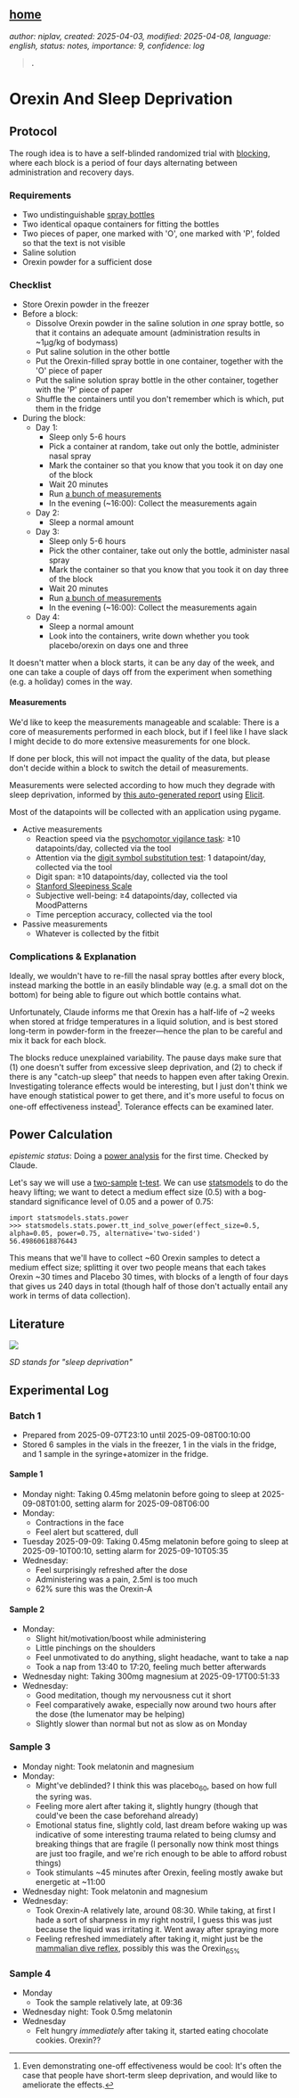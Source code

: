[home](./index.md)
------------------

*author: niplav, created: 2025-04-03, modified: 2025-04-08, language: english, status: notes, importance: 9, confidence: log*

> __.__

Orexin And Sleep Deprivation
==============================

Protocol
---------

The rough idea is to have a self-blinded randomized trial with
[blocking](https://en.wikipedia.org/wiki/Blocking_\(statistics\)), where
each block is a period of four days alternating between administration
and recovery days.

### Requirements

* Two undistinguishable [spray bottles](https://en.wikipedia.org/wiki/Spray_Bottle)
* Two identical opaque containers for fitting the bottles
* Two pieces of paper, one marked with 'O', one marked with 'P', folded so that the text is not visible
* Saline solution
* Orexin powder for a sufficient dose<!--TODO: ask Claude/read papers to figure out sufficient dose and dissolution!-->

### Checklist

* Store Orexin powder in the freezer
* Before a block:
	* Dissolve Orexin powder in the saline solution in *one* spray bottle, so that it contains an adequate amount (administration results in ~1μg/kg of bodymass)
	* Put saline solution in the other bottle
	* Put the Orexin-filled spray bottle in one container, together with the 'O' piece of paper
	* Put the saline solution spray bottle in the other container, together with the 'P' piece of paper
	* Shuffle the containers until you don't remember which is which, put them in the fridge
* During the block:
	* Day 1:
		* Sleep only 5-6 hours
		* Pick a container at random, take out only the bottle, administer nasal spray
		* Mark the container so that you know that you took it on day one of the block
		* Wait 20 minutes
		* Run [a bunch of measurements](#Measurements)
		* In the evening (~16:00): Collect the measurements again
	* Day 2:
		* Sleep a normal amount
	* Day 3:
		* Sleep only 5-6 hours
		* Pick the other container, take out only the bottle, administer nasal spray
		* Mark the container so that you know that you took it on day three of the block
		* Wait 20 minutes
		* Run [a bunch of measurements](#Measurements)
		* In the evening (~16:00): Collect the measurements again
	* Day 4:
		* Sleep a normal amount
		* Look into the containers, write down whether you took placebo/orexin on days one and three

It doesn't matter when a block starts, it can be any day of the week,
and one can take a couple of days off from the experiment when something
(e.g. a holiday) comes in the way.

#### Measurements

We'd like to keep the measurements manageable and scalable: There is a
core of measurements performed in each block, but if I feel like I have
slack I might decide to do more extensive measurements for one block.

If done per block, this will not impact the quality of the data, but
please don't decide within a block to switch the detail of measurements.

Measurements were selected according to how much they
degrade with sleep deprivation, informed by [this auto-generated
report](./doc/orexin/impact_of_sleep_deprivation_on_psychological_metrics_elicit_2025.pdf)
using [Elicit](https://elicit.org/).

Most of the datapoints will be collected with an application using
pygame<!--TODO: link-->.

* Active measurements
	* Reaction speed via the [psychomotor vigilance task](https://en.wikipedia.org/wiki/Psychomotor_vigilance_task): ≥10 datapoints/day, collected via the tool
	* Attention via the [digit symbol substitution test](https://en.wikipedia.org/wiki/Digit_symbol_substitution_test): 1 datapoint/day, collected via the tool
	* Digit span: ≥10 datapoints/day, collected via the tool
	* [Stanford Sleepiness Scale](https://en.wikipedia.org/wiki/Stanford_Sleepiness_Scale)
	* Subjective well-being: ≥4 datapoints/day, collected via MoodPatterns
	* Time perception accuracy, collected via the tool
* Passive measurements
	* Whatever is collected by the fitbit

### Complications & Explanation

Ideally, we wouldn't have to re-fill the nasal spray bottles after
every block, instead marking the bottle in an easily blindable way
(e.g. a small dot on the bottom) for being able to figure out which
bottle contains what.

Unfortunately, Claude informs me that Orexin has a half-life of ~2 weeks
when stored at fridge temperatures in a liquid solution, and is best
stored long-term in powder-form in the freezer—hence the plan to be careful
and mix it back for each block.

The blocks reduce unexplained variability. The pause days make sure that
(1) one doesn't suffer from excessive sleep deprivation, and (2) to check
if there is any "catch-up sleep" that needs to happen even after taking
Orexin. Investigating tolerance effects would be interesting, but I just
don't think we have enough statistical power to get there, and it's more
useful to focus on one-off effectiveness instead[^1]. Tolerance effects
can be examined later.

Power Calculation
------------------

*epistemic status*: Doing a [power
analysis](https://en.wikipedia.org/wiki/Power_calculation#Power_analysis)
for the first time. Checked by Claude.

Let's say we will use a
[two-sample](https://en.wikipedia.org/wiki/Two-sample_hypothesis_testing)
[t-test](https://en.wikipedia.org/wiki/Student's_t-test). We can use
[statsmodels](https://www.statsmodels.org/) to do the heavy lifting; we
want to detect a medium effect size (0.5) with a bog-standard significance
level of 0.05 and a power of 0.75:

	import statsmodels.stats.power
	>>> statsmodels.stats.power.tt_ind_solve_power(effect_size=0.5, alpha=0.05, power=0.75, alternative='two-sided')
	56.49860618876443

This means that we'll have to collect ~60 Orexin samples to detect a
medium effect size; splitting it over two people means that each takes
Orexin ~30 times and Placebo 30 times, with blocks of a length of four
days that gives us 240 days in total (though half of those don't actually
entail any work in terms of data collection).

Literature
-----------

![](./img/orexin/monkeys.png)

*SD stands for "sleep deprivation"*

Experimental Log
------------------

### Batch 1

* Prepared from 2025-09-07T23:10 until 2025-09-08T00:10:00
* Stored 6 samples in the vials in the freezer, 1 in the vials in the fridge, and 1 sample in the syringe+atomizer in the fridge.

#### Sample 1

* Monday night: Taking 0.45mg melatonin before going to sleep at 2025-09-08T01:00, setting alarm for 2025-09-08T06:00
* Monday:
	* Contractions in the face
	* Feel alert but scattered, dull
* Tuesday 2025-09-09: Taking 0.45mg melatonin before going to sleep at 2025-09-10T00:10, setting alarm for 2025-09-10T05:35
* Wednesday:
	* Feel surprisingly refreshed after the dose
	* Administering was a pain, 2.5ml is too much
	* 62% sure this was the Orexin-A

#### Sample 2

* Monday:
	* Slight hit/motivation/boost while administering
	* Little pinchings on the shoulders
	* Feel unmotivated to do anything, slight headache, want to take a nap
	* Took a nap from 13:40 to 17:20, feeling much better afterwards
* Wednesday night: Taking 300mg magnesium at 2025-09-17T00:51:33
* Wednesday:
	* Good meditation, though my nervousness cut it short
	* Feel comparatively awake, especially now around two hours after the dose (the lumenator may be helping)
	* Slightly slower than normal but not as slow as on Monday

### Sample 3

* Monday night: Took melatonin and magnesium
* Monday:
	* Might've deblinded? I think this was placebo<sub>60</sub>, based on how full the syring was.
	* Feeling more alert after taking it, slightly hungry (though that could've been the case beforehand already)
	* Emotional status fine, slightly cold, last dream before waking up was indicative of some interesting trauma related to being clumsy and breaking things that are fragile (I personally now think most things are just too fragile, and we're rich enough to be able to afford robust things)
	* Took stimulants ~45 minutes after Orexin, feeling mostly awake but energetic at ~11:00
* Wednesday night: Took melatonin and magnesium
* Wednesday:
	* Took Orexin-A relatively late, around 08:30. While taking, at first I hade a sort of sharpness in my right nostril, I guess this was just because the liquid was irritating it. Went away after spraying more
	* Feeling refreshed immediately after taking it, might just be the [mammalian dive reflex](https://en.wikipedia.org/wiki/Mammalian_dive_reflex), possibly this was the Orexin<sub>65%</sub>

### Sample 4

* Monday
	* Took the sample relatively late, at 09:36
* Wednesday night: Took 0.5mg melatonin
* Wednesday
	* Felt hungry *immediately* after taking it, started eating chocolate cookies. Orexin??

[^1]: Even demonstrating one-off effectiveness would be cool: It's often the case that people have short-term sleep deprivation, and would like to ameliorate the effects.
